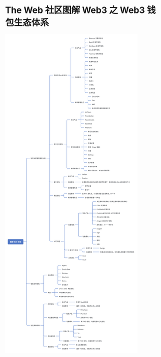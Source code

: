 # The Web 社区图解 Web3 之 Web3 钱包生态体系


[![Web3Wallet](https://github.com/the-web3/iiiustrated-web3/blob/main/Web3Wallet.png)](https://github.com/the-web3/iiiustrated-web3)


